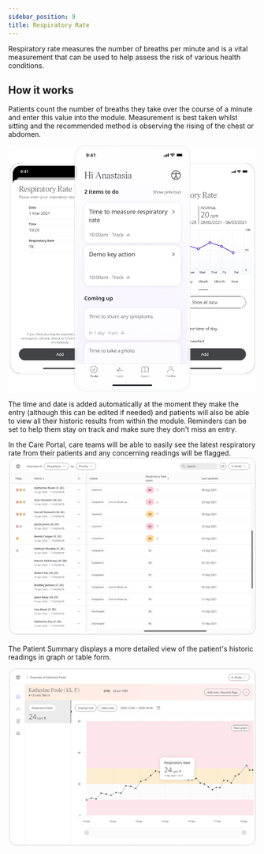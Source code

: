 ```yaml
---
sidebar_position: 9
title: Respiratory Rate
---
```


Respiratory rate measures the number of breaths per minute and is a vital measurement that can be used to help assess the risk of various health conditions. 

## How it works

Patients count the number of breaths they take over the course of a minute and enter this value into the module. Measurement is best taken whilst sitting and the recommended method is observing the rising of the chest or abdomen.

![Adding respiratory rate in the Huma Care App](./assets/respiratory-rate.png)

The time and date is added automatically at the moment they make the entry (although this can be edited if needed) and patients will also be able to view all their historic results from within the module. Reminders can be set to help them stay on track and make sure they don't miss an entry.

In the Care Portal, care teams will be able to easily see the latest respiratory rate from their patients and any concerning readings will be flagged.  
![Viewing a Patient's respiratory rate in the Care Portal](./assets/cp-patient-list-respiratory-rate.png)

The Patient Summary displays a more detailed view of the patient's historic readings in graph or table form.

![Viewing a Patient's respiratory rate in the Care Portal](./assets/cp-module-details-respiratory-rate.png)
